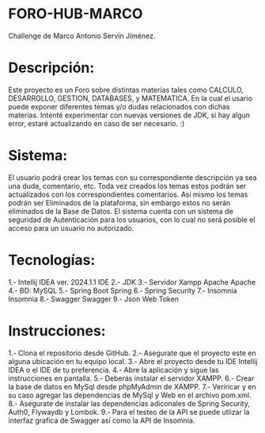 # FORO-HUB-MARCO
Challenge de Marco Antonio Servín Jiménez.

# Descripción:
Este proyecto es un Foro sobre distintas materias tales como CALCULO, DESARROLLO, GESTION, DATABASES, y MATEMATICA. En la cual el usario puede exponer diferentes temas y/o dudas relacionados con dichas materias. Intenté experimentar con nuevas versiones de JDK, si hay algun error, estaré actualizando en caso de ser necesario. :)

# Sistema:

El usuario podrá crear los temas con su correspondiente descripción ya sea una duda, comentario, etc.
Toda vez creados los temas estos podrán ser actualizados con los correspondientes comentarios.
Así mismo los temas podrán ser Eliminados de la plataforma, sin embargo estos no serán eliminados de la Base de Datos.
El sistema cuenta con un sistema de seguridad de Autenticación para los usuarios, con lo cual no será posible el acceso para un usuario no autorizado.

# Tecnologías:

  1.- Intellij IDEA ver. 2024.1.1 IDE
  2.- JDK 
  3.- Servidor Xampp Apache Apache
  4.- BD: MySQL
  5.- Spring Boot Spring
  6.- Spring Security
  7.- Insomnia Insomnia
  8.- Swagger Swagger
  9.- Json Web Token 
  
# Instrucciones:

  1.- Clona el repositorio desde GitHub.
  2.- Asegurate que el proyecto este en alguna ubicación en tu equipo local.
  3.- Abre el proyecto desde tu IDE Intellij IDEA o el IDE de tu preferencia.
  4.- Abre la aplicación y sigue las instrucciones en pantalla.
  5.- Deberás instalar el servidor XAMPP.
  6.- Crear la base de datos en MySql desde phpMyAdmin de XAMPP.
  7.- Veriricar y en su caso agregar las dependencias de MySql y Web en el archivo pom.xml.
  8.- Asegurate de instalar las dependencias adiconales de Spring Security, Auth0, Flywaydb y Lombok.
  9.- Para el testeo de la API se puede utlizar la interfaz grafica de Swagger así como la API de Insomnia.
